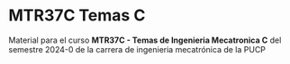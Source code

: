# MTR37C Temas C
Material para el curso **MTR37C - Temas de Ingenieria Mecatronica C** del semestre 2024-0 de la carrera de ingenieria mecatrónica de la PUCP 
